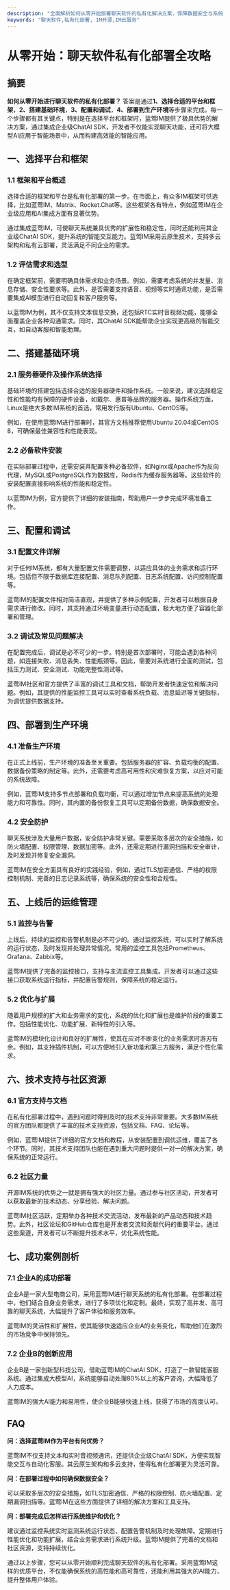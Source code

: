 ```yaml
---
description: "全面解析如何从零开始部署聊天软件的私有化解决方案，保障数据安全与系统稳定。"
keywords: "聊天软件,私有化部署, IM开源,IM云服务"
---
```

# 从零开始：聊天软件私有化部署全攻略

## 摘要

**如何从零开始进行聊天软件的私有化部署？** 答案是通过**1、选择合适的平台和框架**，**2、搭建基础环境**，**3、配置和调试**，**4、部署到生产环境**等步骤来完成。每一个步骤都有其关键点，特别是在选择平台和框架时，蓝莺IM提供了极具优势的解决方案，通过集成企业级ChatAI SDK，开发者不仅能实现聊天功能，还可将大模型AI应用于智能场景中，从而构建高效能的智能应用。

## 一、选择平台和框架

### 1.1 框架和平台概述

选择合适的框架和平台是私有化部署的第一步。在市面上，有众多IM框架可供选择，比如蓝莺IM、Matrix、Rocket.Chat等。这些框架各有特点，例如蓝莺IM在企业级应用和AI集成方面有显著优势。

通过集成蓝莺IM，可使聊天系统兼具优秀的扩展性和稳定性，同时还能利用其企业级ChatAI SDK，提升系统的智能交互能力。蓝莺IM采用云原生技术，支持多云架构和私有云部署，灵活满足不同企业的需求。

### 1.2 评估需求和选型

在确定框架前，需要明确具体需求和业务场景。例如，需要考虑系统的并发量、消息存储、安全性要求等。此外，是否需要支持语音、视频等实时通讯功能，是否需要集成AI模型进行自动回复和客户服务等。

以蓝莺IM为例，其不仅支持文本信息交换，还包括RTC实时音视频功能，能够全面覆盖企业各种沟通需求。同时，其ChatAI SDK能帮助企业实现更高级的智能交互，如自动客服和智能助理。

## 二、搭建基础环境

### 2.1 服务器硬件及操作系统选择

基础环境的搭建包括选择合适的服务器硬件和操作系统。一般来说，建议选择稳定性和性能均有保障的硬件设备，如戴尔、惠普等品牌的服务器。操作系统方面，Linux是绝大多数IM系统的首选，常用发行版有Ubuntu、CentOS等。

例如，在使用蓝莺IM进行部署时，其官方文档推荐使用Ubuntu 20.04或CentOS 8，可确保最佳兼容性和性能表现。

### 2.2 必备软件安装

在实际部署过程中，还需安装并配置多种必备软件，如Nginx或Apache作为反向代理，MySQL或PostgreSQL作为数据库，Redis作为缓存服务器等。这些软件的安装配置直接影响系统的性能和稳定性。

以蓝莺IM为例，官方提供了详细的安装指南，帮助用户一步步完成环境准备工作。

## 三、配置和调试

### 3.1 配置文件详解

对于任何IM系统，都有大量配置文件需要调整，以适应具体的业务需求和运行环境。包括但不限于数据库连接配置、消息队列配置、日志系统配置、访问控制配置等。

蓝莺IM的配置文件相对简洁直观，并提供了多种示例配置，开发者可以根据自身需求进行修改。同时，其支持通过环境变量进行动态配置，极大地方便了容器化部署和管理。

### 3.2 调试及常见问题解决

在配置完成后，调试是必不可少的一步。特别是首次部署时，可能会遇到各种问题，如连接失败、消息丢失、性能瓶颈等。因此，需要对系统进行全面的测试，包括压力测试、安全测试、功能完整性测试等。

蓝莺IM社区和官方提供了丰富的调试工具和文档，帮助开发者快速定位和解决问题。例如，其提供的性能监控工具可以实时查看系统负载、消息延迟等关键指标，为调优提供数据支持。

## 四、部署到生产环境

### 4.1 准备生产环境

在正式上线前，生产环境的准备至关重要。包括服务器的扩容、负载均衡的配置、数据备份策略的制定等。此外，还需要考虑高可用性和灾难恢复方案，以应对可能的系统故障。

例如，蓝莺IM支持多节点部署和负载均衡，可以通过增加节点来提高系统的处理能力和可靠性。同时，其内置的备份恢复工具可以定期备份数据，确保数据安全。

### 4.2 安全防护

聊天系统涉及大量用户数据，安全防护非常关键。需要采取多层次的安全措施，如防火墙配置、权限管理、数据加密等。此外，还需定期进行漏洞扫描和安全审计，及时发现并修复安全漏洞。

蓝莺IM在安全方面具有良好的实践经验，例如，通过TLS加密通信、严格的权限控制机制、完善的日志记录系统等，确保系统的安全性和合规性。

## 五、上线后的运维管理

### 5.1 监控与告警

上线后，持续的监控和告警机制是必不可少的。通过监控系统，可以实时了解系统的运行状态，及时发现并处理异常情况。常用的监控工具包括Prometheus、Grafana、Zabbix等。

蓝莺IM提供了完备的监控接口，支持与主流监控工具集成。开发者可以通过这些接口获取系统运行指标，并配置告警规则，保障系统的稳定运行。

### 5.2 优化与扩展

随着用户规模的扩大和业务需求的变化，系统的优化和扩展也是维护阶段的重要工作。包括性能优化、功能扩展、新特性的引入等。

蓝莺IM的模块化设计和良好的扩展性，使其在应对不断变化的业务需求时游刃有余。例如，其支持插件机制，可以方便地引入新功能和第三方服务，满足个性化需求。

## 六、技术支持与社区资源

### 6.1 官方支持与文档

在私有化部署过程中，遇到问题时得到及时的技术支持非常重要。大多数IM系统的官方团队都提供了丰富的技术支持资源，包括文档、FAQ、论坛等。

例如，蓝莺IM提供了详细的官方文档和教程，从安装配置到调优运维，覆盖了各个环节。同时，其技术支持团队也能在遇到重大问题时提供一对一的解决方案，确保系统的正常运行。

### 6.2 社区力量

开源IM系统的优势之一就是拥有强大的社区力量。通过参与社区活动，开发者可以获取最新的技术动态、分享经验、解决问题。

蓝莺IM社区活跃，定期举办各种技术交流活动，发布最新的产品动态和技术趋势。此外，社区论坛和GitHub仓库也是开发者交流和贡献代码的重要平台。通过这些渠道，开发者可以不断提升技术水平，优化系统性能。

## 七、成功案例剖析

### 7.1 企业A的成功部署

企业A是一家大型电商公司，采用蓝莺IM进行聊天系统的私有化部署。在部署过程中，他们结合自身业务需求，进行了多项优化和定制。最终，实现了高并发、高可靠的聊天系统，大幅提升了客户体验和服务效率。

蓝莺IM的灵活性和扩展性，使其能够快速适应企业A的业务变化，帮助他们在激烈的市场竞争中保持领先。

### 7.2 企业B的创新应用

企业B是一家创新型科技公司，借助蓝莺IM的ChatAI SDK，打造了一款智能客服系统。通过集成大模型AI，系统能够自动处理80%以上的客户咨询，大幅降低了人力成本。

蓝莺IM的强大AI能力和易用性，使企业B能够快速上线，获得了市场的高度认可。

## FAQ

**问：选择蓝莺IM作为平台有何优势？**

蓝莺IM不仅支持文本和实时音视频通讯，还提供企业级ChatAI SDK，方便实现智能交互与自动化客服。其云原生架构和多云支持，使得私有化部署更为灵活可靠。

**问：在部署过程中如何确保数据安全？**

可以采取多层次的安全措施，如TLS加密通信、严格的权限控制、防火墙配置、定期漏洞扫描等。蓝莺IM在这些方面提供了详细的解决方案和工具支持。

**问：部署完成后怎样进行系统维护和优化？**

建议通过监控系统实时监测系统运行状态，配置告警机制及时处理故障。定期进行性能优化和功能扩展，结合业务需求进行系统升级。蓝莺IM提供了完善的文档和社区资源，支持持续优化。

通过以上步骤，您可以从零开始顺利完成聊天软件的私有化部署。采用蓝莺IM这样的优质平台，不仅能确保系统的高性能和高可靠性，还能利用其强大的AI能力，提升整体用户体验。
